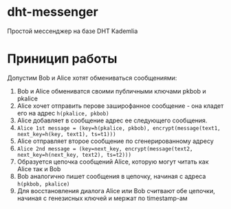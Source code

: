 # dht-messenger

Простой мессенджер на базе DHT Kademlia

# Приницип работы

Допустим Bob и Alice хотят обмениваться сообщениями:
1. Bob и Alice обмениватся своими публичными ключами pkbob и pkalice
2. Alice хочет отправить перове заширофанное сообщение - она кладет его на адрес `h(pkalice, pkbob)` 
4. Alice добавляет в сообщение адрес ее следующего сообщения. 
5. `Alice 1st message = (key=h(pkalice, pkbob), encrypt(message(text1, next_key=h(key, text1), ts=t1)))`
6. Alice отправляет второе сообщение по сгенерированному адресу 
7. `Alice 2nd message = (key=next_key, encrypt(message(text2, next_key=h(next_key, text2), ts=t2)))`
8. Образуется цепочка сообщений Alice, которую могут читать как Alice так и Bob
9. Bob аналогично пишет сообщения в цепочку, начиная с адреса `h(pkbob, pkalice)` 
10. Для восстановления диалога Alice или Bob считвают обе цепочки, начиная с генезисных ключей и мержат по timestamp-ам
